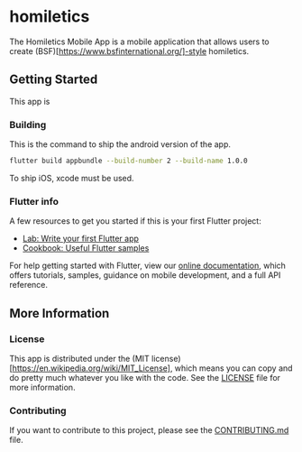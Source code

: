 # homiletics

The Homiletics Mobile App is a mobile application that allows users to create (BSF)[https://www.bsfinternational.org/]-style homiletics.

## Getting Started

This app is 

### Building

This is the command to ship the android version of the app.

```bash
flutter build appbundle --build-number 2 --build-name 1.0.0
```

To ship iOS, xcode must be used.

### Flutter info

A few resources to get you started if this is your first Flutter project:

- [Lab: Write your first Flutter app](https://flutter.dev/docs/get-started/codelab)
- [Cookbook: Useful Flutter samples](https://flutter.dev/docs/cookbook)

For help getting started with Flutter, view our
[online documentation](https://flutter.dev/docs), which offers tutorials,
samples, guidance on mobile development, and a full API reference.

## More Information

### License

This app is distributed under the (MIT license)[https://en.wikipedia.org/wiki/MIT_License], which means you can copy and do pretty much whatever you like with the code. See the [LICENSE](./LICENSE) file for more information.

### Contributing

If you want to contribute to this project, please see the [CONTRIBUTING.md](./CONTRIBUTING.md) file.
